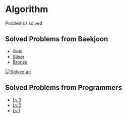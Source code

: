# Algorithm
Problems I solved

## Solved Problems from Baekjoon
- Gold
- [Silver](/silver)
- [Bronze](/bronze)

[![Solved.ac](http://mazassumnida.wtf/api/v2/generate_badge?boj=bobo0)](https://solved.ac/bobo0)

## Solved Problems from Programmers
- [Lv.3](/lv3)
- [Lv.2](/lv2)
- [Lv.1](/lv1)
